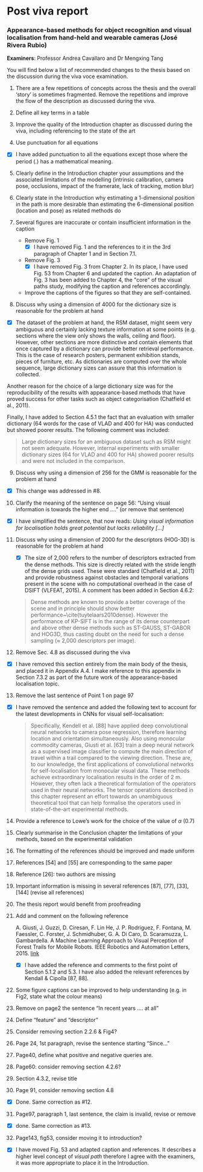 # Post viva report 

### Appearance-based methods for object recognition and visual localisation from hand-held and wearable cameras (José Rivera Rubio)

**Examiners**: Professor Andrea Cavallaro and Dr Mengxing Tang


You will find below a list of recommended changes to the thesis based on the discussion during the viva voce examination.


1. There are a few repetitions of concepts across the thesis and the overall
 ‘story’ is sometimes fragmented. Remove the repetitions and improve the flow of the description as discussed during the viva.

2. Define all key terms in a table

3. Improve the quality of the Introduction chapter as discussed during the viva, including referencing to the state of the art

4. Use punctuation for all equations
  - [x] I have added punctuation to all the equations except those where the
  period (.) has a mathematical meaning.

5. Clearly define in the Introduction chapter your assumptions and the associated limitations of the modelling (intrinsic calibration, camera pose, occlusions, impact of the framerate, lack of tracking, motion blur)

6. Clearly state in the Introduction why estimating a 1-dimensional position in the path is more desirable than estimating the 6-dimensional position (location and pose) as related methods do 

7. Several figures are inaccurate or contain insufficient information in the caption

    - Remove Fig. 1
      - [x] I have removed Fig. 1 and the references to it in the 3rd
     paragraph of Chapter 1 and in Section 7.1.

    - Remove Fig. 3 
      - [x] I have removed Fig. 3 from Chapter 2. In its place, I have used Fig.
      53 from Chapter 6 and updated the caption. An adaptation of Fig. 3 has been added to Chapter 4, the "core" of the visual paths study, modifying the caption and references accordingly.
  
    - Improve the captions of the figures so that they are self-contained.

8. Discuss why using a dimension of 4000 for the dictionary size is reasonable for the problem at hand

  - [x] The dataset of the problem at hand, the RSM dataset, might seem very
  ambiguous and certainly lacking texture information at some points (e.g.
  sections where the view only shows the walls, ceiling and floor). However,
  other sections are more distinctive and contain elements that once
  captured by a dictionary can provide better retrieval performance. This is
  the case of research posters, permanent exhibition stands, pieces of
  furniture, etc. As dictionaries are computed over the whole sequence,
  large dictionary sizes can assure that this information is collected.

  Another reason for the choice of a large dictionary size was for the
  reproducibility of the results with appearance-based methods that have
  proved success for other tasks such as object categorisation (Chatfield
  et al., 2011).

  Finally, I have added to Section 4.5.1 the fact that an evaluation with
  smaller dictionary (64 words for the case of VLAD and 400 for HA) was
  conducted but showed poorer results. The following comment was included:

  > Large dictionary sizes for an ambiguous dataset such as RSM might not seem
  adequate. However, internal experiments with smaller dictionary sizes
  (64 for VLAD and 400 for HA) showed poorer results and were not included in
  the comparison.

9. Discuss why using a dimension of 256 for the GMM is reasonable for the problem at hand

  - [x] This change was addressed in #8.

10. Clarify the meaning of the sentence on page 56: “Using visual information is towards the higher end ….” (or remove that sentence) 
  - [x] I have simplified the sentence, that now reads: *Using visual information
  for localisation holds great potential but lacks reliability [...]*

11. Discuss why using a dimension of 2000 for the descriptors (HOG-3D) is reasonable for the problem at hand
    - [x] The size of 2,000 refers to the number of descriptors extracted from the
    dense methods. This size is directly related with the stride length of
    the dense grids used. These were standard (Chatfield et al., 2011) and
    provide robustness against obstacles and temporal variations present in
    the scene with no computational overhead in the case of DSIFT (VLFEAT,
    2015). A comment has been added in Section 4.6.2:

    > Dense methods are known to provide a better coverage of the scene and
    in principle should show better performance~\cite{tuytelaars2010dense}.
    However the performance of KP-SIFT is in the range of its dense counterpart
    and above other dense methods such as ST-GAUSS, ST-GABOR and HOG3D, thus
    casting doubt on the need for such a dense sampling
    ($\approx$ 2,000 descriptors per image).

12. Remove Sec. 4.8 as discussed during the viva
  - [x] I have removed this section entirely from the main body of the
  thesis, and placed it in Appendix A.4. I make reference to this appendix in
  Section 7.3.2 as part of the future work of the appearance-based localisation
  topic.

13. Remove the last sentence of Point 1 on page 97

  - [x] I have removed the sentence and added the following text to account
     for the latest developments in CNNs for visual self-localisation:

    > Specifically, Kendell et al. [88] have applied deep convolutional neural
    networks to camera pose regression, therefore learning location and orientation
    simultaneously. Also using monocular commodity cameras, Giusti et
    al. [63] train a deep neural network as a supervised image classifier to
    compute the main direction of travel within a trail compared to the viewing
    direction. These are, to our knowledge, the first applications of convolutional
    networks for self-localisation from monocular visual data. These methods
    achieve extraordinary localisation results in the order of 2 m.
    However, they often lack a theoretical formulation of the operators used in
    their neural networks. The tensor operations described in this chapter
    represent an effort towards an unambiguous theoretical tool that can help
    formalise the operators used in state-of-the-art experimental methods.

14. Provide a reference to Lowe’s work for the choice of the value of $\alpha$ (0.7)

15. Clearly summarise in the Conclusion chapter the limitations of your methods, based on the experimental validation 

16. The formatting of the references should be improved and made uniform 

17. References [54] and [55] are corresponding to the same paper

18. Reference [26]: two authors are missing

19. Important information is missing in several references [87], [77], [33], [144] (revise all references)

20. The thesis report would benefit from proofreading

21. Add and comment on the following reference

    A. Giusti, J. Guzzi, D. Ciresan, F. Lin He, J. P. Rodriguez, F. Fontana, M. Faessler, C. Forster, J. Schmidhuber, G. A. Di Caro, D. Scaramuzza, L. Gambardella. A Machine Learning Approach to Visual Perception of Forest Trails for Mobile Robots. IEEE Robotics and Automation Letters, 2015. [link](http://ieeexplore.ieee.org/xpl/articleDetails.jsp?reload=true&arnumber=7358076)

    - [x] I have added the reference and comments to the first point of
    Section 5.1.2 and 5.3. I have also added the relevant references by
    Kendall & Cipolla [87, 88].


22. Some figure captions can be improved to help understanding (e.g. in Fig2, state what the colour means)

23. Remove on page2 the sentence “In recent years …. at all” 

24. Define “feature” and “descriptor”

25. Consider removing section 2.2.6 & Fig4?

26. Page 24, 1st paragraph, revise the sentence starting “Since…”

27. Page40, define what positive and negative queries are.

28. Page60: consider removing section 4.2.6?

29. Section 4.3.2, revise title

30. Page 91, consider removing section 4.8
  - [x] Done. Same correction as #12.
31. Page97, paragraph 1, last sentence, the claim is invalid, revise or remove
  - [x] done. Same correction as #13.
32. Page143, fig53, consider moving it to introduction?
  - [x] I have moved Fig. 53 and adapted caption and references. It
  describes a higher level concept of *visual path* therefore I agree with
  the examiners, it was more appropriate to place it in the Introduction.
